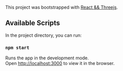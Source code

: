 This project was bootstrapped with [React && Threejs](https://github.com/minhphuc010194/3D-Threejs-with-reactHook).

## Available Scripts

In the project directory, you can run:

### `npm start`

Runs the app in the development mode.<br />
Open [http://localhost:3000](http://localhost:3000) to view it in the browser.


